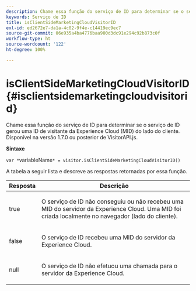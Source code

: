 ```yaml
---
description: Chame essa função do serviço de ID para determinar se o serviço de ID gerou uma ID de visitante da Experience Cloud (MID) do lado do cliente. Disponível na versão 1.7.0 ou posterior de VisitorAPI.js.
keywords: Serviço de ID
title: isClientSideMarketingCloudVisitorID
exl-id: ed2672e7-da1a-4c02-9f4e-c14419ec9ec7
source-git-commit: 06e935a4ba4776baa900d3dc91e294c92b873c0f
workflow-type: ht
source-wordcount: '122'
ht-degree: 100%

---
```


# isClientSideMarketingCloudVisitorID{#isclientsidemarketingcloudvisitorid}

Chame essa função do serviço de ID para determinar se o serviço de ID gerou uma ID de visitante da Experience Cloud (MID) do lado do cliente. Disponível na versão 1.7.0 ou posterior de VisitorAPI.js.

**Sintaxe**

`var *`variableName`* = visitor.isClientSideMarketingCloudVisitorID()`

A tabela a seguir lista e descreve as respostas retornadas por essa função.

<table id="table_5D08A5DD6FD04F94818B0E8B790D3136"> 
 <thead> 
  <tr> 
   <th colname="col1" class="entry"> Resposta </th> 
   <th colname="col2" class="entry"> Descrição </th> 
  </tr> 
 </thead>
 <tbody> 
  <tr> 
   <td colname="col1"> <p> <span class="codeph"> true</span> </p> </td> 
   <td colname="col2"> <p>O serviço de ID não conseguiu ou não recebeu uma MID do servidor da <span class="keyword">Experience Cloud</span>. Uma MID foi criada localmente no navegador (lado do cliente). </p> </td> 
  </tr> 
  <tr> 
   <td colname="col1"> <p> <span class="codeph"> false</span> </p> </td> 
   <td colname="col2"> <p>O serviço de ID recebeu uma MID do servidor da <span class="keyword">Experience Cloud</span>. </p> </td> 
  </tr> 
  <tr> 
   <td colname="col1"> <p> <span class="codeph"> null</span> </p> </td> 
   <td colname="col2"> <p>O serviço de ID não efetuou uma chamada para o servidor da <span class="keyword">Experience Cloud</span>. </p> </td> 
  </tr> 
 </tbody> 
</table>

